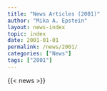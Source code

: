 ```yaml
---
title: "News Articles (2001)"
author: "Mika A. Epstein"
layout: news-index
topic: index
date: 2001-01-01
permalink: /news/2001/
categories: ["News"]
tags: ["2001"]
---
```


{{< news >}}
